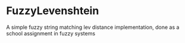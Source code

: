 # FuzzyLevenshtein

A simple fuzzy string matching lev distance implementation, done as a school assignment in fuzzy systems
